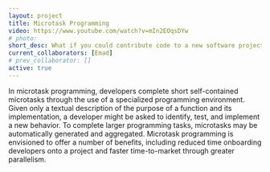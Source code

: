 ```yaml
---
layout: project
title: Microtask Programming
video: https://www.youtube.com/watch?v=mIn2EOqsDYw
# photo: 
short_desc: What if you could contribute code to a new software project in a few minutes? How would enabling many transient contributors change software development?
current_collaborators: [Emad]
# prev_collaborator: []
active: true
---
```

In microtask programming, developers complete short self-contained microtasks through the use of 
a specialized programming environment. Given only a textual description of the purpose of a function and its implementation, 
a developer might be asked to identify, test, and implement a new behavior. To complete larger programming tasks, microtasks may 
be automatically generated and aggregated. 
Microtask programming is envisioned to offer a number of benefits, including reduced time onboarding developers onto a project and 
faster time-to-market through greater parallelism.